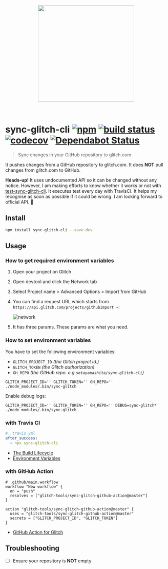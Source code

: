 [npm badge]: https://badge.fury.io/js/sync-glitch-cli.svg
[npm url]:   https://badge.fury.io/js/sync-glitch-cli
[build badge]: https://travis-ci.org/glitch-tools/sync-glitch-cli.svg?branch=master
[build url]:   https://travis-ci.org/glitch-tools/sync-glitch-cli
[codecov badge]: https://codecov.io/gh/glitch-tools/sync-glitch-cli/branch/master/graph/badge.svg
[codecov url]:   https://codecov.io/gh/glitch-tools/sync-glitch-cli
[dependabot badge]: https://api.dependabot.com/badges/status?host=github&repo=glitch-tools/sync-glitch-cli
[dependabot url]:   https://dependabot.com

<p align="center">
  <img src="https://user-images.githubusercontent.com/1587053/34863913-2c2a214c-f7b5-11e7-950f-efca77278393.png" width="300"/>
<p/>
<br>

# sync-glitch-cli [![npm][npm badge]][npm url] [![build status][build badge]][build url] [![codecov][codecov badge]][codecov url] [![Dependabot Status][dependabot badge]][dependabot url]

> Sync changes in your GitHub repository to glitch.com

It pushes changes from a GitHub repository to glitch.com. It does **NOT** pull changes from glitch.com to GitHub.

**Heads-up!**  It uses undocumented API so it can be changed without any notice. However, I am making efforts to know whether it works or not with [test-sync-glitch-cli](https://github.com/sotayamashita/test-sync-glitch-cli). It executes test every day with TravisCI. It helps my recognise as soon as possible if it could be wrong. I am looking forward to official API. :unicorn:

## Install

```bash
npm install sync-glitch-cli --save-dev
```

## Usage

### How to get required environment variables

1. Open your project on Glitch
1. Open devtool and click the Network tab
1. Select Project name > Advanced Options > Import from GitHub
1. You can find a request URL which starts from `https://api.glitch.com/projects/githubImport ~`:

   ![network](https://raw.githubusercontent.com/glitch-tools/sync-glitch-cli/master/public/assets/capture.png)

1. It has three params. These params are what you need.

### How to set environment variables

You have to set the following environment variables:

- `GLITCH_PROJECT_ID` _(the Glitch project id.)_
- `GLITCH_TOKEN` _(the Glitch authorization)_
- `GH_REPO` _(the GitHub repo. e.g `sotayamashita/sync-glitch-cli`)_

```console
GLITCH_PROJECT_ID='' GLITCH_TOKEN='' GH_REPO='' ./node_modules/.bin/sync-glitch
```

Enable debug logs:

```console
GLITCH_PROJECT_ID='' GLITCH_TOKEN='' GH_REPO='' DEBUG=sync-glitch* ./node_modules/.bin/sync-glitch
```

### with Travis CI

```yml
# .travis.yml
after_success:
  - npx sync-glitch-cli
```

- [The Build Lifecycle](https://docs.travis-ci.com/user/customizing-the-build/#The-Build-Lifecycle)
- [Environment Variables](https://docs.travis-ci.com/user/environment-variables/)

### with GitHub Action 

```
# .github/main.workflow
workflow "New workflow" {
  on = "push"
  resolves = ["glitch-tools/sync-glitch-github-action@master"]
}

action "glitch-tools/sync-glitch-github-action@master" {
  uses = "glitch-tools/sync-glitch-github-action@master"
  secrets = ["GLITCH_PROJECT_ID", "GLITCH_TOKEN"]
}
```

- [GitHub Action for Glitch](https://github.com/glitch-tools/sync-glitch-github-action)

## Troubleshooting

- [ ] Ensure your repository is **NOT** empty
